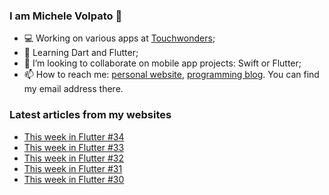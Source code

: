 ### I am Michele Volpato 👋

- 💻 Working on various apps at [Touchwonders](https://touchwonders.com);
- 🌱 Learning Dart and Flutter;
- 📱 I’m looking to collaborate on mobile app projects: Swift or Flutter;
- 📫 How to reach me: [personal website](https://volpato.nl), [programming blog](https://ishouldgotosleep.com). You can find my email address there.

### Latest articles from my websites

<!-- BLOG-POST-LIST:START -->
- [This week in Flutter #34](https://ishouldgotosleep.com/news/this-week-in-flutter-34/)
- [This week in Flutter #33](https://ishouldgotosleep.com/news/this-week-in-flutter-33/)
- [This week in Flutter #32](https://ishouldgotosleep.com/news/this-week-in-flutter-32/)
- [This week in Flutter #31](https://ishouldgotosleep.com/news/this-week-in-flutter-31/)
- [This week in Flutter #30](https://ishouldgotosleep.com/news/this-week-in-flutter-30/)
<!-- BLOG-POST-LIST:END -->
